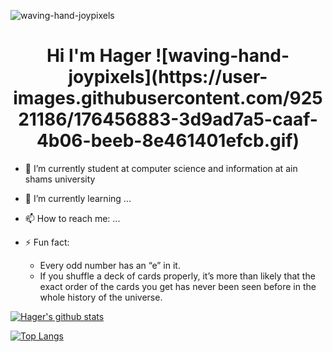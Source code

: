<p align="center">
  
  ![waving-hand-joypixels](https://user-images.githubusercontent.com/92521186/176456883-3d9ad7a5-caaf-4b06-beeb-8e461401efcb.gif)

</p>

<h1 align="center"> Hi I'm Hager ![waving-hand-joypixels](https://user-images.githubusercontent.com/92521186/176456883-3d9ad7a5-caaf-4b06-beeb-8e461401efcb.gif) </h1>



                                                                        
- 🔭 I’m currently student at computer science and information at ain shams university
- 🌱 I’m currently learning ...

- 📫 How to reach me: ...

- ⚡ Fun fact: 
  - Every odd number has an “e” in it.
  - If you shuffle a deck of cards properly, it’s more than likely that the exact order of the cards you get has never been seen before in the whole history of the universe.


[![Hager's github stats](https://github-readme-stats.vercel.app/api?username=hagerkhaledabdelmonem&count_private=true&show_icons=true&theme=radical&hide_rank=false)](https://github.com/hagerkhaledabdelmonem/github-readme-stats)

[![Top Langs](https://github-readme-stats.vercel.app/api/top-langs/?username=hagerkhaledabdelmonem)](https://github.com/hagerkhaledabdelmonem/github-readme-stats)
